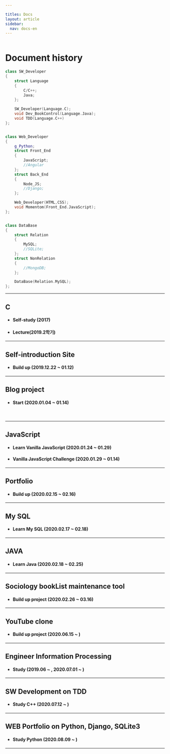 ```yaml
---

titles: Docs
layout: article
sidebar:
  nav: docs-en
---
```


<img class="image image--xl" src=""/>


# **Document history**

```cpp
class SW_Developer
{
	struct Language
	{
		C/C++;
		Java;
	};

	SW_Developer(Language.C);
	void Dev_BookControl(Language.Java);
	void TDD(Language.C++)
};


class Web_Developer
{
	g_Python;
	struct Front_End
	{
		JavaScript;
		//Angular
	};
	struct Back_End
	{
		Node_JS;
		//Django;
	};

	Web_Developer(HTML,CSS);
	void Momentom(Front_End.JavaScript);
};


class DataBase
{
	struct Relation
	{
		MySQL;
		//SQLite;
	};
	struct NonRelation
	{
		//MongoDB;
	};

	DataBase(Relation.MySQL);
};
```

----

## C 

+ #### **Self-study (2017)**
+ #### **Lecture(2019.2학기)**



---

## Self-introduction Site

+ #### **Build up (2019.12.22 ~ 01.12)**



---

## Blog project

+ #### **Start (2020.01.04 ~  01.14)**

​    


---

## JavaScript 

+ #### **Learn Vanilla JavaScript (2020.01.24 ~ 01.29)**
+ #### **Vanilla JavaScript Challenge (2020.01.29 ~ 01.14)**



---

## Portfolio

+ #### **Build up (2020.02.15 ~ 02.16)**



---

##  My SQL     
+ #### **Learn My SQL (2020.02.17 ~ 02.18)**




---

## JAVA     

+ #### **Learn Java (2020.02.18 ~ 02.25)**




---

## Sociology bookList maintenance tool     
+ #### **Build up project (2020.02.26 ~ 03.16)**




---

## YouTube clone    
+ #### **Build up project (2020.06.15 ~ )**
  




---

##  Engineer Information Processing            
+ #### **Study  (2019.06 ~ , 2020.07.01 ~ )**




---

## SW Development on TDD            

+ #### **Study C++ (2020.07.12 ~ )**




---

## WEB Portfolio on Python, Django, SQLite3            

+ #### **Study Python (2020.08.09 ~ )**




---